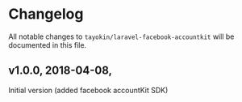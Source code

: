 # Changelog

All notable changes to `tayokin/laravel-facebook-accountkit` will be documented in this file.

## v1.0.0, 2018-04-08, 
   Initial version (added facebook accountKit SDK)


